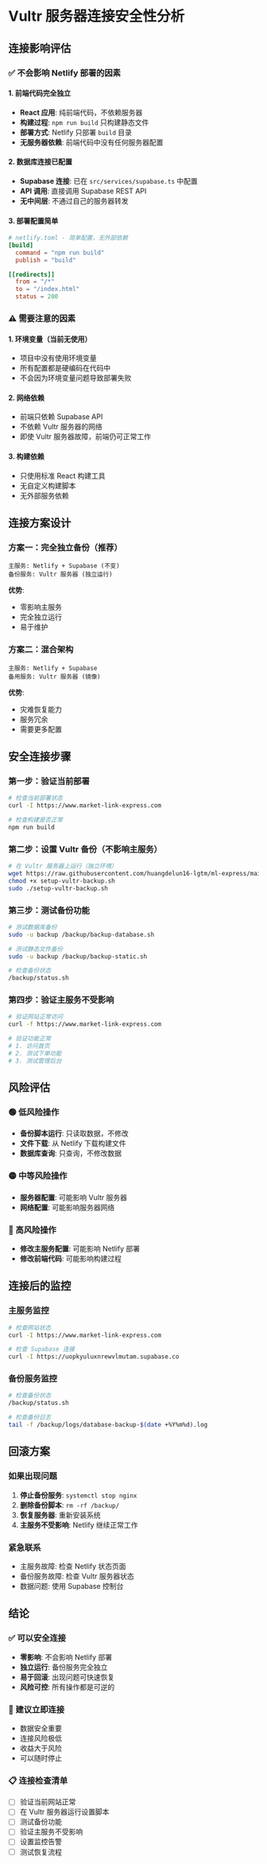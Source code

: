# Vultr 服务器连接安全性分析

## 连接影响评估

### ✅ 不会影响 Netlify 部署的因素

#### 1. 前端代码完全独立
- **React 应用**: 纯前端代码，不依赖服务器
- **构建过程**: `npm run build` 只构建静态文件
- **部署方式**: Netlify 只部署 `build` 目录
- **无服务器依赖**: 前端代码中没有任何服务器配置

#### 2. 数据库连接已配置
- **Supabase 连接**: 已在 `src/services/supabase.ts` 中配置
- **API 调用**: 直接调用 Supabase REST API
- **无中间层**: 不通过自己的服务器转发

#### 3. 部署配置简单
```toml
# netlify.toml - 简单配置，无外部依赖
[build]
  command = "npm run build"
  publish = "build"

[[redirects]]
  from = "/*"
  to = "/index.html"
  status = 200
```

### ⚠️ 需要注意的因素

#### 1. 环境变量（当前无使用）
- 项目中没有使用环境变量
- 所有配置都是硬编码在代码中
- 不会因为环境变量问题导致部署失败

#### 2. 网络依赖
- 前端只依赖 Supabase API
- 不依赖 Vultr 服务器的网络
- 即使 Vultr 服务器故障，前端仍可正常工作

#### 3. 构建依赖
- 只使用标准 React 构建工具
- 无自定义构建脚本
- 无外部服务依赖

## 连接方案设计

### 方案一：完全独立备份（推荐）
```
主服务: Netlify + Supabase (不变)
备份服务: Vultr 服务器 (独立运行)
```

**优势**:
- 零影响主服务
- 完全独立运行
- 易于维护

### 方案二：混合架构
```
主服务: Netlify + Supabase
备用服务: Vultr 服务器 (镜像)
```

**优势**:
- 灾难恢复能力
- 服务冗余
- 需要更多配置

## 安全连接步骤

### 第一步：验证当前部署
```bash
# 检查当前部署状态
curl -I https://www.market-link-express.com

# 检查构建是否正常
npm run build
```

### 第二步：设置 Vultr 备份（不影响主服务）
```bash
# 在 Vultr 服务器上运行（独立环境）
wget https://raw.githubusercontent.com/huangdelun16-lgtm/ml-express/main/backup-scripts/setup-vultr-backup.sh
chmod +x setup-vultr-backup.sh
sudo ./setup-vultr-backup.sh
```

### 第三步：测试备份功能
```bash
# 测试数据库备份
sudo -u backup /backup/backup-database.sh

# 测试静态文件备份
sudo -u backup /backup/backup-static.sh

# 检查备份状态
/backup/status.sh
```

### 第四步：验证主服务不受影响
```bash
# 验证网站正常访问
curl -f https://www.market-link-express.com

# 验证功能正常
# 1. 访问首页
# 2. 测试下单功能
# 3. 测试管理后台
```

## 风险评估

### 🟢 低风险操作
- **备份脚本运行**: 只读取数据，不修改
- **文件下载**: 从 Netlify 下载构建文件
- **数据库查询**: 只查询，不修改数据

### 🟡 中等风险操作
- **服务器配置**: 可能影响 Vultr 服务器
- **网络配置**: 可能影响服务器网络

### 🔴 高风险操作
- **修改主服务配置**: 可能影响 Netlify 部署
- **修改前端代码**: 可能影响构建过程

## 连接后的监控

### 主服务监控
```bash
# 检查网站状态
curl -I https://www.market-link-express.com

# 检查 Supabase 连接
curl -I https://uopkyuluxnrewvlmutam.supabase.co
```

### 备份服务监控
```bash
# 检查备份状态
/backup/status.sh

# 检查备份日志
tail -f /backup/logs/database-backup-$(date +%Y%m%d).log
```

## 回滚方案

### 如果出现问题
1. **停止备份服务**: `systemctl stop nginx`
2. **删除备份脚本**: `rm -rf /backup/`
3. **恢复服务器**: 重新安装系统
4. **主服务不受影响**: Netlify 继续正常工作

### 紧急联系
- 主服务故障: 检查 Netlify 状态页面
- 备份服务故障: 检查 Vultr 服务器状态
- 数据问题: 使用 Supabase 控制台

## 结论

### ✅ 可以安全连接
- **零影响**: 不会影响 Netlify 部署
- **独立运行**: 备份服务完全独立
- **易于回滚**: 出现问题可快速恢复
- **风险可控**: 所有操作都是可逆的

### 🚀 建议立即连接
- 数据安全重要
- 连接风险极低
- 收益大于风险
- 可以随时停止

### 📋 连接检查清单
- [ ] 验证当前网站正常
- [ ] 在 Vultr 服务器运行设置脚本
- [ ] 测试备份功能
- [ ] 验证主服务不受影响
- [ ] 设置监控告警
- [ ] 测试恢复流程
